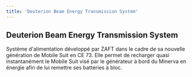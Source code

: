 ```yaml
---
title: 'Deuterion Beam Energy Transmission System'
---
```


Deuterion Beam Energy Transmission System
-----------------------------------------

Système d'alimentation développé par ZAFT dans le cadre de sa nouvelle génération de Mobile Suit en CE 73. Elle permet de recharger quasi instantanément le Mobile Suit visé par le générateur à bord du Minerva en énergie afin de lui remettre ses batteries à bloc.


